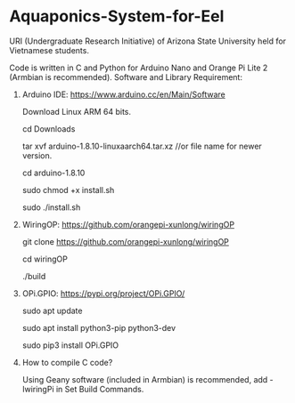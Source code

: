 # Aquaponics-System-for-Eel
URI (Undergraduate Research Initiative) of Arizona State University held for Vietnamese students.

Code is written in C and Python for Arduino Nano and Orange Pi Lite 2 (Armbian is recommended).
Software and Library Requirement:

1. Arduino IDE: https://www.arduino.cc/en/Main/Software

    Download Linux ARM 64 bits.
    
    cd Downloads
    
    tar xvf arduino-1.8.10-linuxaarch64.tar.xz //or file name for newer version.

    cd arduino-1.8.10

    sudo chmod +x install.sh

    sudo ./install.sh

2. WiringOP: https://github.com/orangepi-xunlong/wiringOP

    git clone https://github.com/orangepi-xunlong/wiringOP

    cd wiringOP

    ./build

3. OPi.GPIO: https://pypi.org/project/OPi.GPIO/

    sudo apt update

    sudo apt install python3-pip python3-dev

    sudo pip3 install OPi.GPIO

4. How to compile C code?

    Using Geany software (included in Armbian) is recommended, add -lwiringPi in Set Build Commands.
